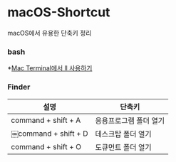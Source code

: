 # macOS-Shortcut
macOS에서 유용한 단축키 정리

### bash
*[Mac Terminal에서 ll 사용하기](https://blog.geun.kr/80)

### Finder
설명       | 단축키
--------- | ---------
command + shift + A | 응용프로그램 폴더 열기
￼command + shift + D | 데스크탑 폴더 열기
command + shift + O | 도큐먼트 폴더 열기
